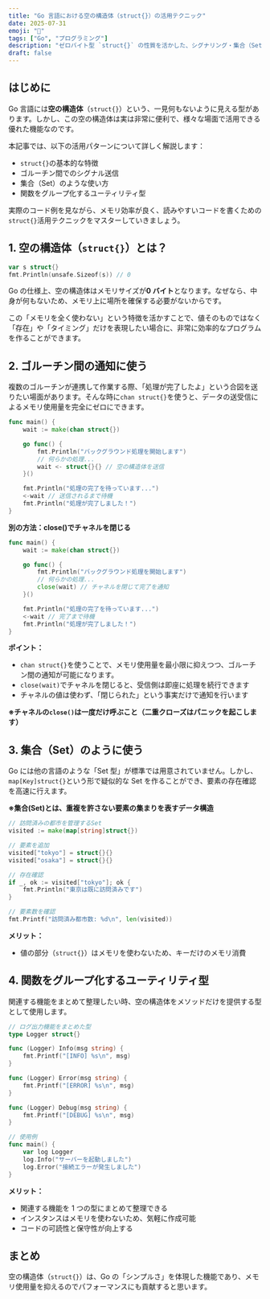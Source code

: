 ```yaml
---
title: "Go 言語における空の構造体（struct{}）の活用テクニック"
date: 2025-07-31
emoji: "🔧"
tags: ["Go", "プログラミング"]
description: "ゼロバイト型 `struct{}` の性質を活かした、シグナリング・集合（Set）実装・メソッドグルーピングなどの活用パターンを具体例付きで解説します。"
draft: false
---
```


## はじめに

Go 言語には**空の構造体**（`struct{}`）という、一見何もないように見える型があります。しかし、この空の構造体は実は非常に便利で、様々な場面で活用できる優れた機能なのです。

本記事では、以下の活用パターンについて詳しく解説します：

- `struct{}`の基本的な特徴
- ゴルーチン間でのシグナル送信
- 集合（Set）のような使い方
- 関数をグループ化するユーティリティ型

実際のコード例を見ながら、メモリ効率が良く、読みやすいコードを書くための`struct{}`活用テクニックをマスターしていきましょう。

## 1. 空の構造体（`struct{}`）とは？

```go
var s struct{}
fmt.Println(unsafe.Sizeof(s)) // 0
```

Go の仕様上、空の構造体はメモリサイズが**0 バイト**となります。なぜなら、中身が何もないため、メモリ上に場所を確保する必要がないからです。

この「メモリを全く使わない」という特徴を活かすことで、値そのものではなく「存在」や「タイミング」だけを表現したい場合に、非常に効率的なプログラムを作ることができます。

## 2. ゴルーチン間の通知に使う

複数のゴルーチンが連携して作業する際、「処理が完了したよ」という合図を送りたい場面があります。そんな時に`chan struct{}`を使うと、データの送受信によるメモリ使用量を完全にゼロにできます。

```go
func main() {
    wait := make(chan struct{})

    go func() {
        fmt.Println("バックグラウンド処理を開始します")
        // 何らかの処理...
        wait <- struct{}{} // 空の構造体を送信
    }()

    fmt.Println("処理の完了を待っています...")
    <-wait // 送信されるまで待機
    fmt.Println("処理が完了しました！")
}
```

**別の方法：close()でチャネルを閉じる**

```go
func main() {
    wait := make(chan struct{})

    go func() {
        fmt.Println("バックグラウンド処理を開始します")
        // 何らかの処理...
        close(wait) // チャネルを閉じて完了を通知
    }()

    fmt.Println("処理の完了を待っています...")
    <-wait // 完了まで待機
    fmt.Println("処理が完了しました！")
}
```

**ポイント：**

- `chan struct{}`を使うことで、メモリ使用量を最小限に抑えつつ、ゴルーチン間の通知が可能になります。
- `close(wait)`でチャネルを閉じると、受信側は即座に処理を続行できます
- チャネルの値は使わず、「閉じられた」という事実だけで通知を行います

**※チャネルの`close()`は一度だけ呼ぶこと（二重クローズはパニックを起こします）**

## 3. 集合（Set）のように使う

Go には他の言語のような「Set 型」が標準では用意されていません。しかし、`map[Key]struct{}`という形で疑似的な Set を作ることができ、要素の存在確認を高速に行えます。

**※集合(Set)とは、重複を許さない要素の集まりを表すデータ構造**

```go
// 訪問済みの都市を管理するSet
visited := make(map[string]struct{})

// 要素を追加
visited["tokyo"] = struct{}{}
visited["osaka"] = struct{}{}

// 存在確認
if _, ok := visited["tokyo"]; ok {
    fmt.Println("東京は既に訪問済みです")
}

// 要素数を確認
fmt.Printf("訪問済み都市数: %d\n", len(visited))
```

**メリット：**

- 値の部分（`struct{}`）はメモリを使わないため、キーだけのメモリ消費

## 4. 関数をグループ化するユーティリティ型

関連する機能をまとめて整理したい時、空の構造体をメソッドだけを提供する型として使用します。

```go
// ログ出力機能をまとめた型
type Logger struct{}

func (Logger) Info(msg string) {
    fmt.Printf("[INFO] %s\n", msg)
}

func (Logger) Error(msg string) {
    fmt.Printf("[ERROR] %s\n", msg)
}

func (Logger) Debug(msg string) {
    fmt.Printf("[DEBUG] %s\n", msg)
}

// 使用例
func main() {
    var log Logger
    log.Info("サーバーを起動しました")
    log.Error("接続エラーが発生しました")
}
```

**メリット：**

- 関連する機能を 1 つの型にまとめて整理できる
- インスタンスはメモリを使わないため、気軽に作成可能
- コードの可読性と保守性が向上する

## まとめ

空の構造体（`struct{}`）は、Go の「シンプルさ」を体現した機能であり、メモリ使用量を抑えるのでパフォーマンスにも貢献すると思います。
